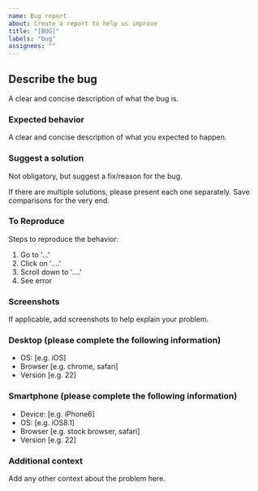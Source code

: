 ```yaml
---
name: Bug report
about: Create a report to help us improve
title: "[BUG]"
labels: "bug"
assignees: ""
---
```


<!-- Primeiro verifique se o problema já não foi reportado -->

<!-- Por favor use esse template apenas para pedidos de melhoria -->

<!-- Se possível preencha todas as partes do template. Não remova nenhuma parte -->

## Describe the bug

A clear and concise description of what the bug is.

### Expected behavior

A clear and concise description of what you expected to happen.

### Suggest a solution

Not obligatory, but suggest a fix/reason for the bug.

If there are multiple solutions, please present each one separately. Save comparisons for the very end.

### To Reproduce

Steps to reproduce the behavior:

1. Go to '...'
1. Click on '....'
1. Scroll down to '....'
1. See error

### Screenshots

If applicable, add screenshots to help explain your problem.

### Desktop (please complete the following information)

- OS: [e.g. iOS]
- Browser [e.g. chrome, safari]
- Version [e.g. 22]

### Smartphone (please complete the following information)

- Device: [e.g. iPhone6]
- OS: [e.g. iOS8.1]
- Browser [e.g. stock browser, safari]
- Version [e.g. 22]

### Additional context

Add any other context about the problem here.
